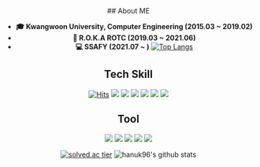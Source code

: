 <div align="center">
## About ME
 
- **🎓 Kwangwoon University, Computer Engineering (2015.03 ~ 2019.02)**
- **🔫 R.O.K.A ROTC (2019.03 ~ 2021.06)**    
- **💻 SSAFY (2021.07 ~ )**
[![Top Langs](https://github-readme-stats.vercel.app/api/top-langs/?username=hanuk96&layout=compact)](https://github.com/anuraghazra/github-readme-stats)
## Tech Skill
[![Hits](https://hits.seeyoufarm.com/api/count/incr/badge.svg?url=https%3A%2F%2Fgithub.com%2Fhanuk96%2Fhit-counter&count_bg=%2379C83D&title_bg=%23555555&icon=&icon_color=%23E7E7E7&title=hits&edge_flat=false)](https://hits.seeyoufarm.com)
<img src="https://img.shields.io/badge/Java-007396?style=flat-square&logo=Java&logoColor=white"></a>
<img src="https://img.shields.io/badge/SpringBoot-6DB33F?style=flat-square&logo=Spring&logoColor=white"></a>
<img src="https://img.shields.io/badge/Python-3766AB?style=flat-square&logo=Python&logoColor=white"></a>
<img src="https://img.shields.io/badge/JavaScript-F7DF1E?style=flat-square&logo=JavaScript&logoColor=white"></a>
<img src="https://img.shields.io/badge/MySQL-4479A1?style=flat-square&logo=MySQL&logoColor=white"></a>
<img src="https://img.shields.io/badge/Vue.js-4FC08D?style=flat-square&logo=Vue.js&logoColor=white"></a>

## Tool
<img src="https://img.shields.io/badge/GitHub-181717?style=flat-square&logo=GitHub&logoColor=white"></a>
<img src="https://img.shields.io/badge/Eclipse%20IDE-2C2255?style=flat-square&logo=Eclipse%20IDE&logoColor=white"></a>
<img src="https://img.shields.io/badge/Amazon%20AWS-232F3E?style=flat-square&logo=Amazon%20AWS&logoColor=white"></a>
<img src="https://img.shields.io/badge/Visual%20Studio%20Code-007ACC?style=flat-square&logo=Visual%20Studio%20Code&logoColor=white"></a>
<img src="https://img.shields.io/badge/Notion-000000?style=flat-square&logo=Notion&logoColor=white"></a>


[![solved.ac tier](http://mazassumnida.wtf/api/v2/generate_badge?boj=gi7182)](https://solved.ac/gi7182)
![hanuk96's github stats](https://github-readme-stats.vercel.app/api?username=hanuk96&show_icons=true&theme=dark)
</div>
